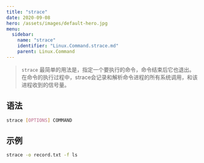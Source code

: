 ```yaml
---
title: "strace"
date: 2020-09-08
hero: /assets/images/default-hero.jpg
menu:
  sidebar:
    name: "strace"
    identifier: "Linux.Command.strace.md"
    parent: Linux.Command
---
```




> `strace` 最简单的用法是，指定一个要执行的命令，命令结束后它也退出。在命令的执行过程中，strace会记录和解析命令进程的所有系统调用，和该进程收到的信号量。

## 语法

```bash
strace [OPTIONS] COMMAND
```



## 示例

```bash
strace -o record.txt -f ls
```
